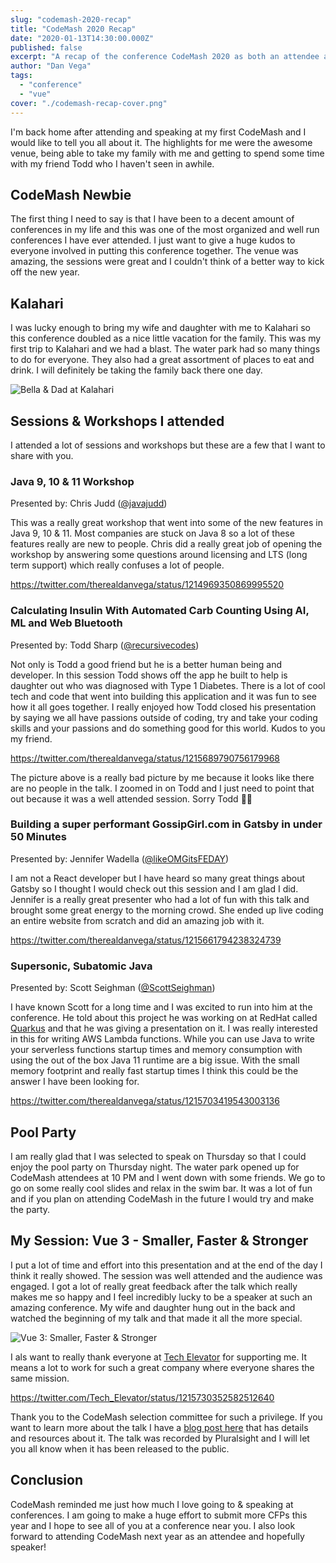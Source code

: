 ```yaml
---
slug: "codemash-2020-recap"
title: "CodeMash 2020 Recap"
date: "2020-01-13T14:30:00.000Z"
published: false
excerpt: "A recap of the conference CodeMash 2020 as both an attendee and a speaker."
author: "Dan Vega"
tags:
  - "conference"
  - "vue"
cover: "./codemash-recap-cover.png"
---
```


I'm back home after attending and speaking at my first CodeMash and I would like to tell you all about it. The highlights for me were the awesome venue, being able to take my family with me and getting to spend some time with my friend Todd who I haven't seen in awhile.

## CodeMash Newbie

The first thing I need to say is that I have been to a decent amount of conferences in my life and this was one of the most organized and well run conferences I have ever attended. I just want to give a huge kudos to everyone involved in putting this conference together. The venue was amazing, the sessions were great and I couldn't think of a better way to kick off the new year.

## Kalahari

I was lucky enough to bring my wife and daughter with me to Kalahari so this conference doubled as a nice little vacation for the family. This was my first trip to Kalahari and we had a blast. The water park had so many things to do for everyone. They also had a great assortment of places to eat and drink. I will definitely be taking the family back there one day.

![Bella & Dad at Kalahari](./bella_codemash.jpg)

## Sessions & Workshops I attended

I attended a lot of sessions and workshops but these are a few that I want to share with you.

### Java 9, 10 & 11 Workshop

Presented by: Chris Judd ([@javajudd](https://twitter.com/javajudd))

This was a really great workshop that went into some of the new features in Java 9, 10 & 11. Most companies are stuck on Java 8 so a lot of these features really are new to people. Chris did a really great job of opening the workshop by answering some questions around licensing and LTS (long term support) which really confuses a lot of people.

https://twitter.com/therealdanvega/status/1214969350869995520

### Calculating Insulin With Automated Carb Counting Using AI, ML and Web Bluetooth

Presented by: Todd Sharp ([@recursivecodes](https://twitter.com/recursivecodes))

Not only is Todd a good friend but he is a better human being and developer. In this session Todd shows off the app he built to help is daughter out who was diagnosed with Type 1 Diabetes. There is a lot of cool tech and code that went into building this application and it was fun to see how it all goes together. I really enjoyed how Todd closed his presentation by saying we all have passions outside of coding, try and take your coding skills and your passions and do something good for this world. Kudos to you my friend.

https://twitter.com/therealdanvega/status/1215689790756179968

The picture above is a really bad picture by me because it looks like there are no people in the talk. I zoomed in on Todd and I just need to point that out because it was a well attended session. Sorry Todd 🤦‍♂️

### Building a super performant GossipGirl.com in Gatsby in under 50 Minutes

Presented by: Jennifer Wadella ([@likeOMGitsFEDAY](https://twitter.com/likeOMGitsFEDAY))

I am not a React developer but I have heard so many great things about Gatsby so I thought I would check out this session and I am glad I did. Jennifer is a really great presenter who had a lot of fun with this talk and brought some great energy to the morning crowd. She ended up live coding an entire website from scratch and did an amazing job with it.

https://twitter.com/therealdanvega/status/1215661794238324739

### Supersonic, Subatomic Java

Presented by: Scott Seighman ([@ScottSeighman](https://twitter.com/ScottSeighman))

I have known Scott for a long time and I was excited to run into him at the conference. He told about this project he was working on at RedHat called [Quarkus](https://quarkus.io/) and that he was giving a presentation on it. I was really interested in this for writing AWS Lambda functions. While you can use Java to write your serverless functions startup times and memory consumption with using the out of the box Java 11 runtime are a big issue. With the small memory footprint and really fast startup times I think this could be the answer I have been looking for.

https://twitter.com/therealdanvega/status/1215703419543003136

## Pool Party

I am really glad that I was selected to speak on Thursday so that I could enjoy the pool party on Thursday night. The water park opened up for CodeMash attendees at 10 PM and I went down with some friends. We go to go on some really cool slides and relax in the swim bar. It was a lot of fun and if you plan on attending CodeMash in the future I would try and make the party.

## My Session: Vue 3 - Smaller, Faster & Stronger

I put a lot of time and effort into this presentation and at the end of the day I think it really showed. The session was well attended and the audience was engaged. I got a lot of really great feedback after the talk which really makes me so happy and I feel incredibly lucky to be a speaker at such an amazing conference. My wife and daughter hung out in the back and watched the beginning of my talk and that made it all the more special.

![Vue 3: Smaller, Faster & Stronger](./danvega_vue3_session.jpg)

I als want to really thank everyone at [Tech Elevator](https://www.techelevator.com) for supporting me. It means a lot to work for such a great company where everyone shares the same mission.

https://twitter.com/Tech_Elevator/status/1215730352582512640

Thank you to the CodeMash selection committee for such a privilege. If you want to learn more about the talk I have a [blog post here](https://www.danvega.dev/blog/2020/01/09/codemash-2020/) that has details and resources about it. The talk was recorded by Pluralsight and I will let you all know when it has been released to the public.

## Conclusion

CodeMash reminded me just how much I love going to & speaking at conferences. I am going to make a huge effort to submit more CFPs this year and I hope to see all of you at a conference near you. I also look forward to attending CodeMash next year as an attendee and hopefully speaker!
